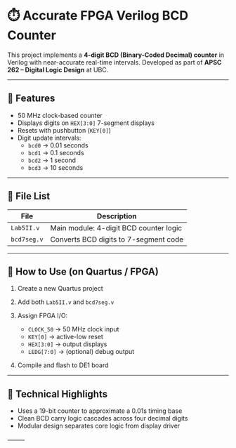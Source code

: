 # ⏱️ Accurate FPGA Verilog BCD Counter

This project implements a **4-digit BCD (Binary-Coded Decimal) counter** in Verilog with near-accurate real-time intervals. Developed as part of **APSC 262 – Digital Logic Design** at UBC.

---

## 🔧 Features
- 50 MHz clock-based counter
- Displays digits on `HEX[3:0]` 7-segment displays
- Resets with pushbutton (`KEY[0]`)
- Digit update intervals:
  - `bcd0` → 0.01 seconds
  - `bcd1` → 0.1 seconds
  - `bcd2` → 1 second
  - `bcd3` → 10 seconds

---

## 📁 File List
| File        | Description                            |
|-------------|----------------------------------------|
| `Lab5II.v`  | Main module: 4-digit BCD counter logic |
| `bcd7seg.v` | Converts BCD digits to 7-segment code  |

---

## 🚀 How to Use (on Quartus / FPGA)
1. Create a new Quartus project
2. Add both `Lab5II.v` and `bcd7seg.v`
3. Assign FPGA I/O:
   - `CLOCK_50` → 50 MHz clock input
   - `KEY[0]` → active-low reset
   - `HEX[3:0]` → output displays
   - `LEDG[7:0]` → (optional) debug output

4. Compile and flash to DE1 board

---

## 🧠 Technical Highlights
- Uses a 19-bit counter to approximate a 0.01s timing base
- Clean BCD carry logic cascades across four decimal digits
- Modular design separates core logic from display driver

⸻
